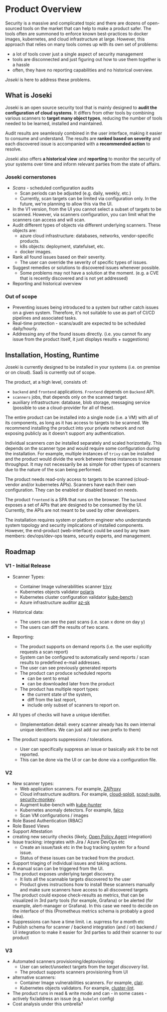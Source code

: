 # Product Overview

Security is a massive and complicated topic and there are dozens of open-sourced tools on the market that can help to make a product safer. The tools often are summoned to enforce known best-practices to docker images, kubernetes, and cloud infrastructure at large. However, this approach that relies on many tools comes up with its own set of problems:

- a lot of tools cover just a single aspect of security management
- tools are disconnected and just figuring out how to use them together is a hassle
- often, they have no reporting capabilities and no historical overview.

*Joseki* is here to address these problems.

## What is Joseki

Joseki is an open source security tool that is mainly designed to **audit the configuration of cloud systems**. It differs from other tools by combining various scanners to **target many object types**, reducing the number of tools needed to be learned, installed and maintained.

Audit results are seamlessly combined in the user interface, making it easier to consume and understand. The results are **ranked based on severity** and each discovered issue is accompanied with a **recommended action** to resolve.

Joseki also offers **a historical view** and **reporting** to monitor the security of your systems over time and inform relevant parties from the state of affairs.

### Joseki cornerstones

- *Scans* - scheduled configuration audits
  - Scan periods can be adjusted (e.g. daily, weekly, etc.)
  - Currently, scan targets can be limited via configuration only. In the future, we're planning to allow this via the UI.
- In the V1 version, from the UI you cannot select a subset of targets to be scanned. However, via scanners configuration, you can limit what the scanners can access and will scan.
- Audit different types of objects via different underlying scanners. These objects are:
  - azure cloud infrastructure: databases, networks, vendor-specific products.
  - k8s objects: deployment, statefulset, etc.
  - docker images.
- Rank all found issues based on their severity.
  - The user can override the severity of specific types of issues.
- Suggest remedies or solutions to discovered issues whenever possible.
  - Some problems may not have a solution at the moment. (e.g. a CVE that is recently discovered and is not yet addressed)
- Reporting and historical overview

### Out of scope

- Preventing issues being introduced to a system but rather catch issues on a given system. Therefore, it's not suitable to use as part of CI/CD pipelines and associated tasks.
- Real-time protection - scans/audit are expected to be scheduled daily/hourly.
- Addressing any of the found issues directly. (i.e. you cannot fix any issue from the product itself, it just displays results + suggestions)

## Installation, Hosting, Runtime

Joseki is currently designed to be installed in your systems (i.e. on premise or on cloud). SaaS is currently out of scope.

The product, at a high level, consists of:

- `backend` and `frontend` applications. `Frontend` depends on `Backend` API.
- `scanners` jobs, that depends only on the scanned target.
- auxiliary infrastructure: database, blob storage, messaging service (possible to use a cloud-provider for all of these).

The entire product can be installed into a single node (i.e. a VM) with all of its components, as long as it has access to targets to be scanned. We recommend installing the product into your private network and not exposing publicly as it doesn't support any authentication.

Individual scanners *can be* installed separately and scaled horizontally. This depends on the scanner type and would require some configuration during the installation. For example, multiple instances of `trivy` can be installed and the product would divide the work between these instances to increase throughput. It may not necessarily be as simple for other types of scanners due to the nature of the scan being performed.

The product needs read-only access to targets to be scanned (cloud-vendor and/or kubernetes APIs). Scanners have each their own configuration. They can be enabled or disabled based on needs.

The product `frontend` is a SPA that runs on the browser. The `backend` exposes a set of APIs that are designed to be consumed by the UI. Currently, the APIs are not meant to be used by other developers.

The installation requires system or platform engineer who understands system topology and security implications of installed components. However, the end-product (web-interface) could be used by any team members: dev/ops/dev-ops teams, security experts, and management.

## Roadmap

### V1 - Initial Release

- Scanner Types:
  - Container Image vulnerabilities scanner [trivy](https://github.com/aquasecurity/trivy)
  - Kubernetes objects validator [polaris](https://github.com/FairwindsOps/polaris)
  - Kubernetes cluster configuration validator [kube-bench](https://github.com/aquasecurity/kube-bench)
  - Azure infrastructure auditor [az-sk](https://github.com/azsk/DevOpsKit)

- Historical data:
  - The users can see the past scans (i.e. scan x done on day y)
  - The users can diff the results of two scans.

- Reporting:
  - The product supports on demand reports (i.e. the user explicitly requests a scan report)
  - System can be configured to automatically send reports / scan results to predefined e-mail addresses.
  - The user can see previously generated reports
  - The product can produce scheduled reports
    - can be sent to email
    - can be downloaded later from the product
  - The product has multiple report types:
    - the current state of the system,
    - diff from the last report,
    - include only subset of scanners to report on.

- All types of checks will have a unique identifier.
  - (Implementation detail: every scanner already has its own internal unique identifiers. We can just add our own prefix to them)

- The product supports suppressions / tolerations.
  - User can specifically suppress an issue or basically ask it to be not reported.
  - This can be done via the UI or can be done via a configuration file.

### V2

- New scanner types:
  - Web application scanners. For example, [ZAProxy](https://github.com/zaproxy/zaproxy)
  - Cloud infrastructure auditors. For example, [cloud-sploit](https://github.com/cloudsploit), [scout-suite](https://github.com/nccgroup/ScoutSuite), [security-monkey](https://github.com/Netflix/security_monkey).
  - Augment kube-bench with [kube-hunter](https://github.com/aquasecurity/kube-hunter)
  - Kubernetes anomaly detectors. For example, [falco](https://github.com/falcosecurity/falco)
  - Scan VM configurations / images
- Role Based Authentication (RBAC) 
- Role Based Views
- Support Attestation
- creating new security checks (likely, [Open Policy Agent](https://www.openpolicyagent.org/) integration)
- Issue tracking: integrates with Jira / Azure DevOps etc
  - Create an issue/task etc in the bug tracking system for a found issue.
  - Status of these issues can be tracked from the product.
- Support triaging of individual issues and taking actions.
- A manual scan can be triggered from the UI.
- The product exposes underlying target discovery.
  - It lists all the scannable targets discovered to the user
  - Product gives instructions how to install these scanners manually and make sure scanners have access to all discovered targets
- The product could expose check-results as metrics, that can be visualized in 3rd party tools (for example, Grafana) or be alerted (for example, alert-manager or Grafana). In this case we need to decide on the interface of this (Prometheus metrics schema is probably a good idea).
- Suppressions can have a time limit. i.e. suprress for a month etc
- Publish schema for scanner / backend integration (and / or) backend / UI integration to make it easier for 3rd parties to add their scanner to our product

### V3

- Automated scanners provisioning/deptovisioning:
  - User can select/unselect targets from the *target discovery* list.
  - The product supports scanners provisioning from UI
- alternative scanners:
  - Container Image vulnerabilities scanners. For example, [clair](https://github.com/quay/clair).
  - Kubernetes objects validators. For example, [cluster-lint](https://github.com/digitalocean/clusterlint).
- The product runs in read & write mode and can - in some cases - actively fix/address an issue (e.g. `kubelet` config)
- Cost analysis under this umbrella?
